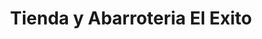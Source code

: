 ---
title: "Tienda y Abarroteria El Exito"
url: /quetzaltenango/tienda-y-abarroteria-el-exito/
shop: general
---